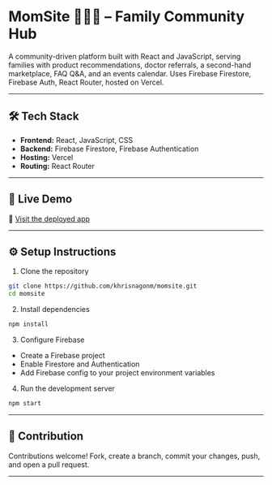 
# MomSite 👨‍👩‍👦 – Family Community Hub

A community-driven platform built with React and JavaScript, serving families with product recommendations, doctor referrals, a second-hand marketplace, FAQ Q&A, and an events calendar. Uses Firebase Firestore, Firebase Auth, React Router, hosted on Vercel.

---

## 🛠️ Tech Stack

- **Frontend:** React, JavaScript, CSS  
- **Backend:** Firebase Firestore, Firebase Authentication  
- **Hosting:** Vercel
- **Routing:** React Router

---

## 🚀 Live Demo

🔗 [Visit the deployed app](https://momsitecl.vercel.app/)

---

## ⚙️ Setup Instructions

1. Clone the repository  
```bash
git clone https://github.com/khrisnagonm/momsite.git
cd momsite
```

2. Install dependencies  
```bash
npm install
```

3. Configure Firebase  
- Create a Firebase project  
- Enable Firestore and Authentication  
- Add Firebase config to your project environment variables

4. Run the development server  
```bash
npm start
```

---

## 🤝 Contribution

Contributions welcome! Fork, create a branch, commit your changes, push, and open a pull request.

---
